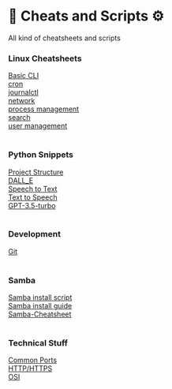 # 🧠 Cheats and Scripts ⚙️
All kind of cheatsheets and scripts

### Linux Cheatsheets
[Basic CLI](/Linux/basics.md)</br>
[cron](/Linux/cron.md)</br>
[journalctl](/Linux/journalctl.md)</br>
[network](/Linux/network.md)</br>
[process management](/Linux/process_managment.md)</br>
[search](/Linux/search.md)</br>
[user management](/Linux/user_managment.md)</br>
<br>
### Python Snippets
[Project Structure](Python\Snippets/ProjectStructure.md)</br>
[DALL_E](Python\Snippets/dall_e.py)</br>
[Speech to Text](Python\Snippets/speech_recognition.py)</br>
[Text to Speech](Python\Snippets/text_to_speech.py)</br>
[GPT-3.5-turbo](Python\Snippets/gpt-3.5-turbo.py)</br>
<br>
### Development
[Git](Development/git.md)</br>
<br>
### Samba
[Samba install script](Samba/install_samba.py)</br>
[Samba install guide](Samba/install_samba.md)</br>
[Samba-Cheatsheet](Samba/samba_cheatsheet.md)</br>
<br>
### Technical Stuff
[Common Ports](Technical%20Stuff/Common%20Ports.md)</br>
[HTTP/HTTPS](Technical%20Stuff/HTTP_HTTPS.md)</br>
[OSI](Technical%20Stuff/OSI.md)</br>
